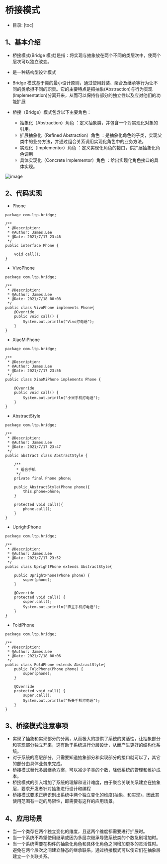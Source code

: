 # 桥接模式

- 目录:
[toc]


## 1、基本介绍
- 桥接模式(Bridge 模式)是指：将实现与抽象放在两个不同的类层次中，使两个层次可以独立改变。

- 是一种结构型设计模式

- Bridge 模式基于类的最小设计原则，通过使用封装、聚合及继承等行为让不同的类承担不同的职责。它的主要特点是把抽象(Abstraction)与行为实现(Implementation)分离开来，从而可以保持各部分的独立性以及应对他们的功能扩展


- 桥接（Bridge）模式包含以下主要角色：

    * 抽象化（Abstraction）角色 ：定义抽象类，并包含一个对实现化对象的引用。
    * 扩展抽象化（Refined  Abstraction）角色 ：是抽象化角色的子类，实现父类中的业务方法，并通过组合关系调用实现化角色中的业务方法。
    * 实现化（Implementor）角色 ：定义实现化角色的接口，供扩展抽象化角色调用
    * 具体实现化（Concrete Implementor）角色 ：给出实现化角色接口的具体实现。


![image](https://note.youdao.com/yws/public/resource/c937daeaf313c98c11747670907183cf/xmlnote/WEBRESOURCE4595bebb771404460acb9d26116f2aa2/32100)

## 2、代码实现

- Phone
```
package com.ltp.bridge;

/**
 * @Description:
 * @Author: James.Lee
 * @Date: 2021/7/17 23:46
 */
public interface Phone {

    void call();
}

```
- VivoPhone
```
package com.ltp.bridge;

/**
 * @Description:
 * @Author: James.Lee
 * @Date: 2021/7/18 00:08
 */
public class VivoPhone implements Phone{
    @Override
    public void call() {
        System.out.println("Vivo打电话");
    }
}

```

- XiaoMiPhone

```
package com.ltp.bridge;

/**
 * @Description:
 * @Author: James.Lee
 * @Date: 2021/7/17 23:56
 */
public class XiaoMiPhone implements Phone {

    @Override
    public void call() {
        System.out.println("小米手机打电话");
    }
}

```

- AbstractStyle
```
package com.ltp.bridge;

/**
 * @Description:
 * @Author: James.Lee
 * @Date: 2021/7/17 23:47
 */
public abstract class AbstractStyle {

    /**
     * 组合手机
     */
    private final Phone phone;

    public AbstractStyle(Phone phone){
        this.phone=phone;
    }

    protected void call(){
        phone.call();
    }
}

```

- UprightPhone

```
package com.ltp.bridge;

/**
 * @Description:
 * @Author: James.Lee
 * @Date: 2021/7/17 23:52
 */
public class UprightPhone extends AbstractStyle{

    public UprightPhone(Phone phone) {
        super(phone);
    }

    @Override
    protected void call() {
        super.call();
        System.out.println("直立手机打电话");
    }
}

```
- FoldPhone

```
package com.ltp.bridge;

/**
 * @Description:
 * @Author: James.Lee
 * @Date: 2021/7/18 00:06
 */
public class FoldPhone extends AbstractStyle{
    public FoldPhone(Phone phone) {
        super(phone);
    }

    @Override
    protected void call() {
        super.call();
        System.out.println("折叠手机打电话");
    }
}

```

## 3、桥接模式注意事项

- 实现了抽象和实现部分的分离，从而极大的提供了系统的灵活性，让抽象部分和实现部分独立开来，这有助于系统进行分层设计，从而产生更好的结构化系统。
- 对于系统的高层部分，只需要知道抽象部分和实现部分的接口就可以了，其它的部分由具体业务来完成。
- 桥接模式替代多层继承方案，可以减少子类的个数，降低系统的管理和维护成本。
- 桥接模式的引入增加了系统的理解和设计难度，由于聚合关联关系建立在抽象层，要求开发者针对抽象进行设计和编程
- 桥接模式要求正确识别出系统中两个独立变化的维度(抽象、和实现)，因此其使用范围有一定的局限性，即需要有这样的应用场景。

## 4、应用场景

* 当一个类存在两个独立变化的维度，且这两个维度都需要进行扩展时。
* 当一个系统不希望使用继承或因为多层次继承导致系统类的个数急剧增加时。
* 当一个系统需要在构件的抽象化角色和具体化角色之间增加更多的灵活性时。避免在两个层次之间建立静态的继承联系，通过桥接模式可以使它们在抽象层建立一个关联关系。

